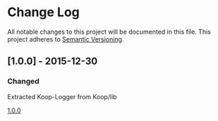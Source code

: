 # Change Log
All notable changes to this project will be documented in this file.
This project adheres to [Semantic Versioning](http://semver.org/).

## [1.0.0] - 2015-12-30
### Changed
Extracted Koop-Logger from Koop/lib

[1.0.0](https://www.github.com/koopjs/koop-logger/tree/v1.0.0)

